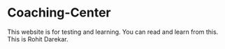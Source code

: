# Coaching-Center
This website is for testing and learning. You can read and learn from this. This is Rohit Darekar.
